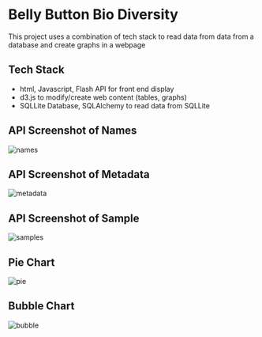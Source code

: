 # Belly Button Bio Diversity

This project uses a combination of tech stack to read data from data from a database and create graphs in a webpage

## Tech Stack
- html, Javascript, Flash API for front end display
- d3.js to modify/create web content (tables, graphs)
- SQLLite Database, SQLAlchemy to read data from SQLLite

## API Screenshot of Names
![names](https://user-images.githubusercontent.com/22437603/64392499-0a7a6a80-d01b-11e9-8e93-1885343cce43.PNG)

## API Screenshot of Metadata
![metadata](https://user-images.githubusercontent.com/22437603/64392500-0bab9780-d01b-11e9-951f-b82660c07f19.PNG)

## API Screenshot of Sample
![samples](https://user-images.githubusercontent.com/22437603/64392504-0cdcc480-d01b-11e9-88d9-b05ac33387fe.PNG)

## Pie Chart
![pie](https://user-images.githubusercontent.com/22437603/64392509-0fd7b500-d01b-11e9-8257-d3ecfff9c2be.PNG)

## Bubble Chart
![bubble](https://user-images.githubusercontent.com/22437603/64392512-11a17880-d01b-11e9-96de-dcd206413311.PNG)
